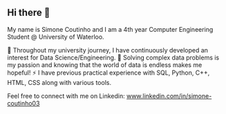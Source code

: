 ## Hi there 👋

My name is Simone Coutinho and I am a 4th year Computer Engineering Student @ University of Waterloo. 

🔭 Throughout my university journey, I have continuously developed an interest for Data Science/Engineering.
🤔 Solving complex data problems is my passion and knowing that the world of data is endless makes me hopeful!
⚡ I have previous practical experience with SQL, Python, C++, HTML, CSS along with various tools. 

Feel free to connect with me on Linkedin: www.linkedin.com/in/simone-coutinho03
<!--

**coutinhos321/coutinhos321** is a ✨ _special_ ✨ repository because its `README.md` (this file) appears on your GitHub profile.

Here are some ideas to get you started:

- 🔭 I’m currently working on ...
- 🌱 I’m currently learning ...
- 👯 I’m looking to collaborate on ...
- 🤔 I’m looking for help with ...
- 💬 Ask me about ...
- 📫 How to reach me: ...
- 😄 Pronouns: ...
- ⚡ Fun fact: ...
-->
